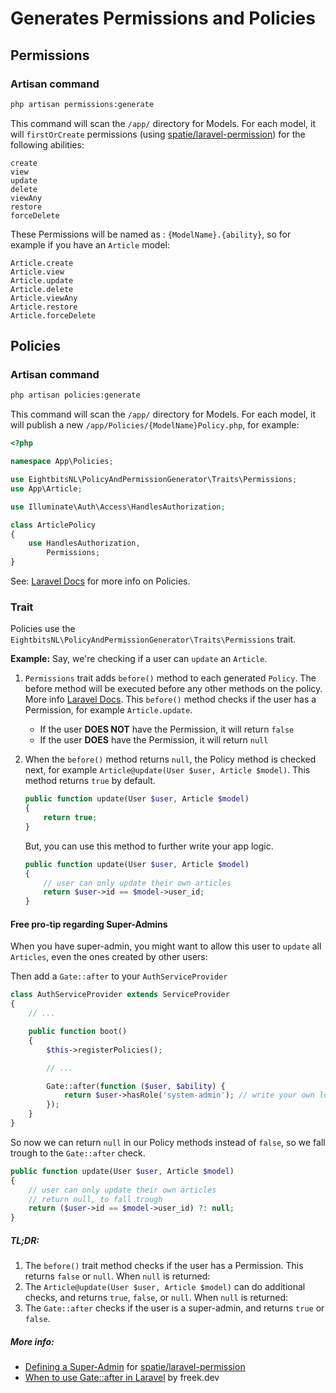 # Generates Permissions and Policies



## Permissions

### Artisan command
``` bash
php artisan permissions:generate
```

This command will scan the `/app/` directory for Models. For each model, it will `firstOrCreate` permissions (using [spatie/laravel-permission](https://github.com/spatie/laravel-permission/)) for the following abilities:

```
create
view
update
delete
viewAny
restore
forceDelete
```

These Permissions will be named as : `{ModelName}.{ability}`, so for example if you have an `Article` model:
```
Article.create
Article.view
Article.update
Article.delete
Article.viewAny
Article.restore
Article.forceDelete
```

## Policies

### Artisan command
``` bash
php artisan policies:generate
```

This command will scan the `/app/` directory for Models. For each model, it will publish a new `/app/Policies/{ModelName}Policy.php`, for example:


``` php
<?php

namespace App\Policies;

use EightbitsNL\PolicyAndPermissionGenerator\Traits\Permissions;
use App\Article;

use Illuminate\Auth\Access\HandlesAuthorization;

class ArticlePolicy
{
    use HandlesAuthorization,
        Permissions;
}

```

See: [Laravel Docs](https://laravel.com/docs/8.x/authorization#policy-methods) for more info on Policies.


### Trait

Policies use the `EightbitsNL\PolicyAndPermissionGenerator\Traits\Permissions` trait.


 **Example:** Say, we're checking if a user can `update` an `Article`. 

1. `Permissions` trait adds `before()` method to each generated `Policy`.
The before method will be executed before any other methods on the policy. More info [Laravel Docs](https://laravel.com/docs/8.x/authorization#policy-filters).
This `before()` method checks if the user has a Permission, for example `Article.update`.
   - If the user **DOES NOT** have the Permission, it will return `false`
   - If the user **DOES** have the Permission, it will return `null`
1. When the `before()` method returns `null`, the Policy method is checked next, for example `Article@update(User $user, Article $model)`.
This method returns `true` by default.
   ```php
   public function update(User $user, Article $model)
   {
	   return true;
   }
   ```

   But, you can use this method to further write your app logic.
   ```php
   public function update(User $user, Article $model)
   {
	   // user can only update their own articles
	   return $user->id == $model->user_id;
   }
   ```

#### Free pro-tip regarding Super-Admins

When you have super-admin, you might want to allow this user to `update` all `Articles`, even the ones created by other users:



Then add a `Gate::after` to your `AuthServiceProvider`
``` php
class AuthServiceProvider extends ServiceProvider
{
    // ...

    public function boot()
    {
        $this->registerPolicies();

        // ...

        Gate::after(function ($user, $ability) {
            return $user->hasRole('system-admin'); // write your own logic here, for example
        });
    }
}


```

So now we can return `null` in our Policy methods instead of `false`, so we fall trough to the `Gate::after` check.
```php
public function update(User $user, Article $model)
{
	// user can only update their own articles
	// return null, to fall trough
	return ($user->id == $model->user_id) ?: null;
}
```

##### TL;DR:

1. The `before()` trait method checks if the user has a Permission. This returns `false` or `null`.  When `null` is returned:
1. The `Article@update(User $user, Article $model)` can do additional checks, and returns `true`, `false`, or `null`. When `null` is returned:
1. The `Gate::after` checks if the user is a super-admin, and returns `true` or `false`.


##### More info:
- [Defining a Super-Admin](https://spatie.be/docs/laravel-permission/v3/basic-usage/super-admin) for [spatie/laravel-permission](https://github.com/spatie/laravel-permission/)
- [When to use Gate::after in Laravel](https://freek.dev/1325-when-to-use-gateafter-in-laravel) by freek.dev
